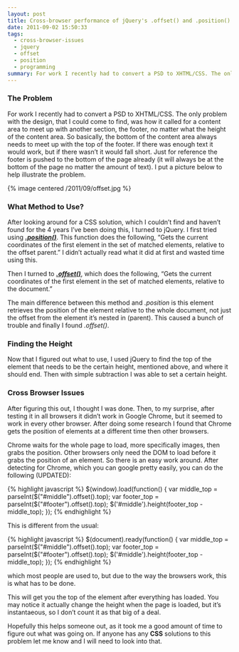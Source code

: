 ```yaml
---
layout: post
title: Cross-browser performance of jQuery's .offset() and .position()
date: 2011-09-02 15:50:33
tags:
  - cross-browser-issues
  - jquery
  - offset
  - position
  - programming
summary: For work I recently had to convert a PSD to XHTML/CSS. The only problem with the design, that I could come to find, was how it called for a content area to meet up with another section, the footer, no matter what the height of the content area. So basically, the bottom of the content area always needs
---
```

### The Problem

For work I recently had to convert a PSD to XHTML/CSS. The only problem with the design, that I could come to find, was how it called for a content area to meet up with another section, the footer, no matter what the height of the content area. So basically, the bottom of the content area always needs to meet up with the top of the footer. If there was enough text it would work, but if there wasn’t it would fall short. Just for reference the footer is pushed to the bottom of the page already (it will always be at the bottom of the page no matter the amount of text). I put a picture below to help illustrate the problem.

{% image centered /2011/09/offset.jpg %}

### What Method to Use?

After looking around for a CSS solution, which I couldn’t find and haven’t found for the 4 years I’ve been doing this, I turned to jQuery. I first tried using **_[.position()][2]_**. This function does the following, “Gets the current coordinates of the first element in the set of matched elements, relative to the offset parent.” I didn’t actually read what it did at first and wasted time using this.

Then I turned to _**[.offset()][3]**_, which does the following, “Gets the current coordinates of the first element in the set of matched elements, relative to the document.”

The main difference between this method and _.position_ is this element retrieves the position of the element relative to the whole document, not just the offset from the element it’s nested in (parent). This caused a bunch of trouble and finally I found _.offset()_.

### Finding the Height

Now that I figured out what to use, I used jQuery to find the top of the element that needs to be the certain height, mentioned above, and where it should end. Then with simple subtraction I was able to set a certain height.

### Cross Browser Issues

After figuring this out, I thought I was done. Then, to my surprise, after testing it in all browsers it didn’t work in Google Chrome, but it seemed to work in every other browser. After doing some research I found that Chrome gets the position of elements at a different time then other browsers.

Chrome waits for the whole page to load, more specifically images, then grabs the position. Other browsers only need the DOM to load before it grabs the position of an element. So there is an easy work around. After detecting for Chrome, which you can google pretty easily, you can do the following (UPDATED):

{% highlight javascript %}
$(window).load(function() {
	var middle_top = parseInt($("#middle").offset().top);
	var footer_top = parseInt($("#footer").offset().top);
	$('#middle').height(footer_top - middle_top);
});
{% endhighlight %}

This is different from the usual:

{% highlight javascript %}
$(document).ready(function() {
	var middle_top = parseInt($("#middle").offset().top);
	var footer_top = parseInt($("#footer").offset().top);
	$('#middle').height(footer_top - middle_top);
});
{% endhighlight %}

which most people are used to, but due to the way the browsers work, this is what has to be done.

This will get you the top of the element after everything has loaded. You may notice it actually change the height when the page is loaded, but it’s instantaeous, so I don’t count it as that big of a deal.

Hopefully this helps someone out, as it took me a good amount of time to figure out what was going on. If anyone has any **CSS** solutions to this problem let me know and I will need to look into that.

   [1]: /uploads/2011/09/offset.jpg (jQuery Offset Position)
   [2]: http://api.jquery.com/position/
   [3]: http://api.jquery.com/offset/
